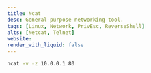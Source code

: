 ```yaml
---
title: Ncat
desc: General-purpose networking tool. 
tags: [Linux, Network, PrivEsc, ReverseShell]
alts: [Netcat, Telnet]
website:
render_with_liquid: false
---
```


```sh
ncat -v -z 10.0.0.1 80
```